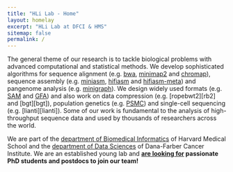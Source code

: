 ```yaml
---
title: "HLi Lab - Home"
layout: homelay
excerpt: "HLi Lab at DFCI & HMS"
sitemap: false
permalink: /
---
```


The general theme of our research is to tackle biological problems with
advanced computational and statistical methods. We develop sophisticated
algorithms for sequence alignment (e.g. [bwa][bwa], [minimap2][mm2] and
[chromap][cm]), sequence assembly (e.g. [miniasm][ma], [hifiasm][ha] and
[hifiasm-meta][hm]) and pangenome analysis (e.g. [minigraph][mg]). We design
widely used formats (e.g. [SAM][sam] and [GFA][gfa]) and also work on data
compression (e.g. [ropebwt2][rb2] and [bgt][bgt]), population genetics (e.g.
[PSMC][psmc]) and single-cell sequencing (e.g. [lianti][lianti]). Some of our
work is fundamental to the analysis of high-throughput sequence data and used
by thousands of researchers across the world.

<!--
In the past, we have analyzed single-cell sequence data to investigate mosaic
between cells. We are also interested in questions related to evolution, from
species evolution over hundreds of millions of years, to human evolution in the
past hundreds of thousands of years, all the way down to cell evolution in
hundreds of cell cycles.
For details, please see the [Research](research) page.
-->

We are part of the [department of Biomedical Informatics][dbmi] of Harvard
Medical School and the [department of Data Sciences][ds] of Dana-Farber Cancer
Institute. We are an established young lab and **[are looking for](vacancies)
passionate PhD students and postdocs to join our team!**

[dbmi]: http://dbmi.hms.harvard.edu
[ds]: http://ds.dfci.harvard.edu
[bwa]: https://github.com/lh3/bwa
[mm2]: https://github.com/lh3/minimap2
[mg]: https://github.com/lh3/minigraph
[ma]: https://github.com/lh3/miniasm
[ha]: https://github.com/chhylp123/hifiasm
[hm]: https://github.com/xfengnefx/hifiasm-meta
[cm]: https://github.com/haowenz/chromap
[sam]: https://en.wikipedia.org/wiki/SAM_(file_format)
[gfa]: http://gfa-spec.github.io/GFA-spec/GFA1.html
[psmc]: https://github.com/lh3/psmc
